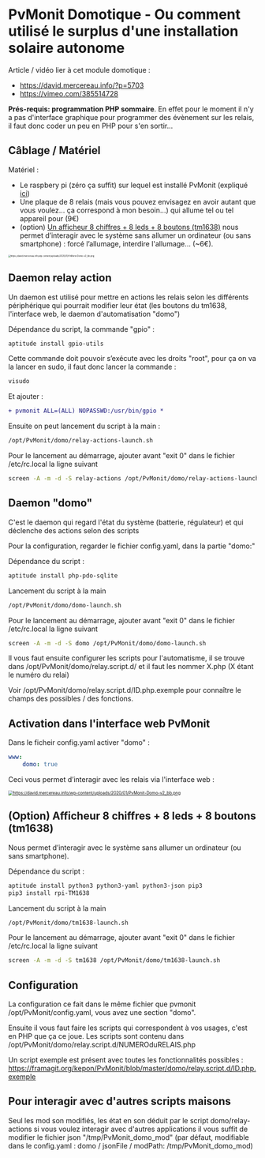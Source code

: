 # PvMonit Domotique - Ou comment utilisé le surplus d'une installation solaire autonome

Article / vidéo lier à cet module domotique : 

* https://david.mercereau.info/?p=5703
* https://vimeo.com/385514728

**Prés-requis: programmation PHP sommaire**. En effet pour le moment il n'y a pas d'interface graphique pour programmer des évènement sur les relais, il faut donc coder un peu en PHP pour s'en sortir...

## Câblage / Matériel 

Matériel : 

- Le raspbery pi (zéro ça suffit) sur lequel est installé PvMonit (expliqué [ici](https://david.mercereau.info/pvmonit-v1-0-monitoring-de-mon-installation-photovoltaique-autonome/))
- Une plaque de 8 relais (mais vous pouvez envisagez en avoir autant que vous voulez… ça correspond à mon besoin…) qui allume tel ou tel appareil pour (9€)
- (option) [Un afficheur 8 chiffres + 8 leds + 8 boutons (tm1638)](https://os.mbed.com/components/TM1638-LED-controller-80-LEDs-max-Keyboa/) nous permet d’interagir avec le système sans allumer un ordinateur (ou sans smartphone)  : forcé l’allumage, interdire l'allumage… (~6€). 

<img src="https://david.mercereau.info/wp-content/uploads/2020/01/PvMonit-Domo-v2_bb.png" alt="https://david.mercereau.info/wp-content/uploads/2020/01/PvMonit-Domo-v2_bb.png" style="zoom:30%;" />

## Daemon relay action

Un daemon est utilisé pour mettre en actions les relais selon les différents périphérique qui pourrait modifier leur état (les boutons du tm1638, l'interface web, le daemon d'automatisation "domo")

Dépendance du script, la commande "gpio" : 

```bash
aptitude install gpio-utils
```

Cette commande doit pouvoir s’exécute avec les droits "root", pour ça on va la lancer en sudo, il faut donc lancer la commande :

```sh
visudo
```

Et ajouter : 

```diff
+ pvmonit ALL=(ALL) NOPASSWD:/usr/bin/gpio *
```

Ensuite on peut lancement du script à la main :

```bash
/opt/PvMonit/domo/relay-actions-launch.sh
```

Pour le lancement au démarrage, ajouter avant "exit 0" dans le fichier /etc/rc.local la ligne suivant

```bash
screen -A -m -d -S relay-actions /opt/PvMonit/domo/relay-actions-launch.sh
```

## Daemon "domo"

C'est le daemon qui regard l'état du système (batterie, régulateur) et qui déclenche des actions selon des scripts

Pour la configuration, regarder le fichier config.yaml, dans la partie "domo:"

Dépendance du script : 

```bash
aptitude install php-pdo-sqlite
```

Lancement du script à la main

```bash
/opt/PvMonit/domo/domo-launch.sh
```

Pour le lancement au démarrage, ajouter avant "exit 0" dans le fichier /etc/rc.local la ligne suivant

```bash
screen -A -m -d -S domo /opt/PvMonit/domo/domo-launch.sh
```

Il vous faut ensuite configurer les scripts pour l'automatisme, il se trouve dans /opt/PvMonit/domo/relay.script.d/ et il faut les nommer X.php (X étant le numéro du relai)

Voir /opt/PvMonit/domo/relay.script.d/ID.php.exemple pour connaître le champs des possibles / des fonctions.

## Activation dans l'interface web PvMonit

Dans le ficheir config.yaml activer "domo" :

```yaml
www:
    domo: true
```

Ceci vous permet d’interagir avec les relais via l'interface web :

[<img src="https://david.mercereau.info/wp-content/uploads/2020/01/Screenshot_2020-01-07-Pv-Monit1.png" alt="https://david.mercereau.info/wp-content/uploads/2020/01/PvMonit-Domo-v2_bb.png" style="zoom:60%;" />](https://david.mercereau.info/wp-content/uploads/2020/01/Screenshot_2020-01-07-Pv-Monit1.png)

## (Option) Afficheur 8 chiffres + 8 leds + 8 boutons (tm1638)

Nous permet d’interagir avec le système sans allumer un ordinateur (ou sans smartphone).

Dépendance du script : 

```bash
aptitude install python3 python3-yaml python3-json pip3
pip3 install rpi-TM1638
```

Lancement du script à la main

```bash
/opt/PvMonit/domo/tm1638-launch.sh
```

Pour le lancement au démarrage, ajouter avant "exit 0" dans le fichier /etc/rc.local la ligne suivant

```bash
screen -A -m -d -S tm1638 /opt/PvMonit/domo/tm1638-launch.sh
```

## Configuration

La configuration ce fait dans le même fichier que pvmonit /opt/PvMonit/config.yaml, vous avez une section "domo". 

Ensuite il vous faut faire les scripts qui correspondent à vos usages, c'est en PHP que ça ce joue. Les scripts sont contenu dans /opt/PvMonit/domo/relay.script.d/NUMEROduRELAIS.php

Un script exemple est présent avec toutes les fonctionnalités possibles : https://framagit.org/kepon/PvMonit/blob/master/domo/relay.script.d/ID.php.exemple

## Pour interagir avec d'autres scripts maisons

Seul les mod son modifiés, les état en son déduit par le script domo/relay-actions si vous voulez interagir avec d'autres applications il vous suffit de modifier le fichier json "/tmp/PvMonit_domo_mod"  (par défaut, modifiable dans le config.yaml : domo / jsonFile / modPath: /tmp/PvMonit_domo_mod)


